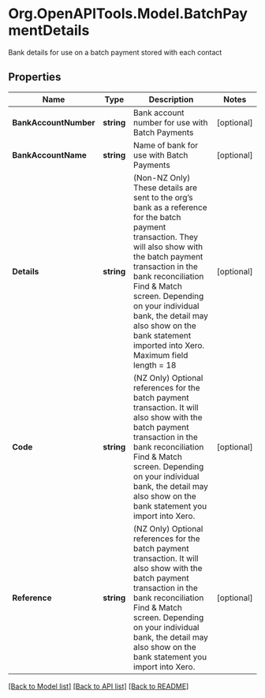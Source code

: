 # Org.OpenAPITools.Model.BatchPaymentDetails
Bank details for use on a batch payment stored with each contact

## Properties

Name | Type | Description | Notes
------------ | ------------- | ------------- | -------------
**BankAccountNumber** | **string** | Bank account number for use with Batch Payments | [optional] 
**BankAccountName** | **string** | Name of bank for use with Batch Payments | [optional] 
**Details** | **string** | (Non-NZ Only) These details are sent to the org’s bank as a reference for the batch payment transaction. They will also show with the batch payment transaction in the bank reconciliation Find &amp; Match screen. Depending on your individual bank, the detail may also show on the bank statement imported into Xero. Maximum field length &#x3D; 18 | [optional] 
**Code** | **string** | (NZ Only) Optional references for the batch payment transaction. It will also show with the batch payment transaction in the bank reconciliation Find &amp; Match screen. Depending on your individual bank, the detail may also show on the bank statement you import into Xero. | [optional] 
**Reference** | **string** | (NZ Only) Optional references for the batch payment transaction. It will also show with the batch payment transaction in the bank reconciliation Find &amp; Match screen. Depending on your individual bank, the detail may also show on the bank statement you import into Xero. | [optional] 

[[Back to Model list]](../README.md#documentation-for-models) [[Back to API list]](../README.md#documentation-for-api-endpoints) [[Back to README]](../README.md)

